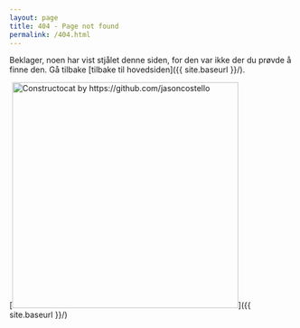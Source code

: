 ```yaml
---
layout: page
title: 404 - Page not found
permalink: /404.html
---
```


Beklager, noen har vist stjålet denne siden, for den var ikke der du prøvde å finne den. Gå tilbake [tilbake til hovedsiden]({{ site.baseurl }}/).

[<img src="{{ site.baseurl }}/images/404.jpg" alt="Constructocat by https://github.com/jasoncostello" style="width: 400px;"/>]({{ site.baseurl }}/)
